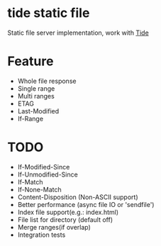 # tide static file

Static file server implementation, work with [Tide](https://github.com/rustasync/tide)

# Feature

+ Whole file response
+ Single range
+ Multi ranges
+ ETAG
+ Last-Modified
+ If-Range

# TODO

+ If-Modified-Since
+ If-Unmodified-Since
+ If-Match
+ If-None-Match
+ Content-Disposition (Non-ASCII support)
+ Better performance (async file IO or 'sendfile')
+ Index file support(e.g.: index.html)
+ File list for directory (default off)
+ Merge ranges(if overlap)
+ Integration tests